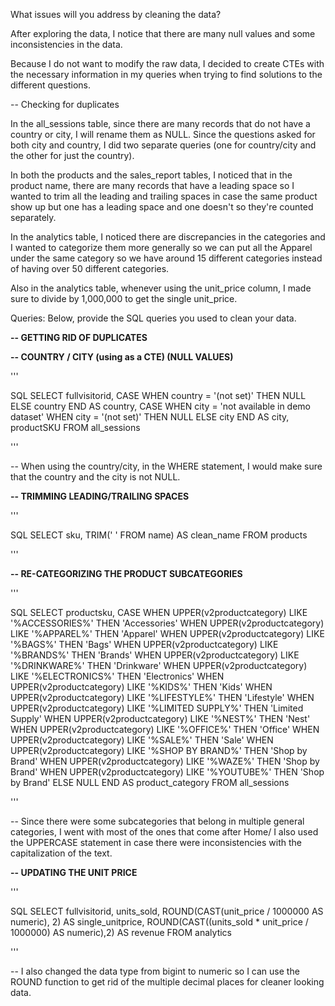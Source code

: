 What issues will you address by cleaning the data?

After exploring the data, I notice that there are many null values and some inconsistencies in the data.

Because I do not want to modify the raw data, I decided to create CTEs with the necessary information in my queries when trying to find solutions to the different questions.

-- Checking for duplicates

In the all_sessions table, since there are many records that do not have a country or city, I will rename them as NULL.
Since the questions asked for both city and country, I did two separate queries (one for country/city and the other for just the country).

In both the products and the sales_report tables, I noticed that in the product name, there are many records that have a leading space so I wanted to trim all the leading and trailing spaces in case the same product show up but one has a leading space and one doesn't so they're counted separately.

In the analytics table, I noticed there are discrepancies in the categories and I wanted to categorize them more generally so we can put all the Apparel under the same category so we have around 15 different categories instead of having over 50 different categories.

Also in the analytics table, whenever using the unit_price column, I made sure to divide by 1,000,000 to get the single unit_price.


Queries:
Below, provide the SQL queries you used to clean your data.

**-- GETTING RID OF DUPLICATES**



**-- COUNTRY / CITY (using as a CTE) (NULL VALUES)**

'''

SQL
SELECT
	fullvisitorid,
	CASE WHEN country = '(not set)' 
 	THEN NULL
	ELSE country
	END AS country, 
	CASE 
 	WHEN city = 'not available in demo dataset' 
 	WHEN city = '(not set)' 
	THEN NULL
	ELSE city
	END AS city, 
	productSKU
 FROM all_sessions
 
'''

-- When using the country/city, in the WHERE statement, I would make sure that the country and the city is not NULL.

**-- TRIMMING LEADING/TRAILING SPACES**

'''

SQL
SELECT
	sku,
	TRIM(' ' FROM name) AS clean_name
FROM products

'''

**-- RE-CATEGORIZING THE PRODUCT SUBCATEGORIES**

'''

SQL
SELECT 
	productsku, 
	CASE 
	WHEN UPPER(v2productcategory) LIKE '%ACCESSORIES%' THEN 'Accessories'
	WHEN UPPER(v2productcategory) LIKE '%APPAREL%' THEN 'Apparel'
	WHEN UPPER(v2productcategory) LIKE '%BAGS%' THEN 'Bags'
	WHEN UPPER(v2productcategory) LIKE '%BRANDS%' THEN 'Brands'
	WHEN UPPER(v2productcategory) LIKE '%DRINKWARE%' THEN 'Drinkware'
	WHEN UPPER(v2productcategory) LIKE '%ELECTRONICS%' THEN 'Electronics'
	WHEN UPPER(v2productcategory) LIKE '%KIDS%' THEN 'Kids'
	WHEN UPPER(v2productcategory) LIKE '%LIFESTYLE%' THEN 'Lifestyle'
	WHEN UPPER(v2productcategory) LIKE '%LIMITED SUPPLY%' THEN 'Limited Supply'
	WHEN UPPER(v2productcategory) LIKE '%NEST%' THEN 'Nest'
	WHEN UPPER(v2productcategory) LIKE '%OFFICE%' THEN 'Office'
	WHEN UPPER(v2productcategory) LIKE '%SALE%' THEN 'Sale'
	WHEN UPPER(v2productcategory) LIKE '%SHOP BY BRAND%' THEN 'Shop by Brand'
	WHEN UPPER(v2productcategory) LIKE '%WAZE%' THEN 'Shop by Brand'
	WHEN UPPER(v2productcategory) LIKE '%YOUTUBE%' THEN 'Shop by Brand'
	ELSE NULL
	END AS product_category
FROM all_sessions

'''

-- Since there were some subcategories that belong in multiple general categories, I went with most of the ones that come after Home/
I also used the UPPERCASE statement in case there were inconsistencies with the capitalization of the text.

**-- UPDATING THE UNIT PRICE**

'''

SQL
SELECT 
	fullvisitorid, 
	units_sold, 
	ROUND(CAST(unit_price / 1000000 AS numeric), 2) AS single_unitprice, 
	ROUND(CAST((units_sold * unit_price / 1000000) AS numeric),2) AS revenue
FROM analytics

'''

-- I also changed the data type from bigint to numeric so I can use the ROUND function to get rid of the multiple decimal places for cleaner looking data.
